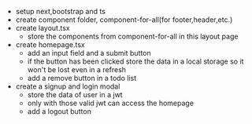 - setup next,bootstrap and ts 
- create component folder, component-for-all(for footer,header,etc.)
- create layout.tsx
    - store the components from component-for-all in this layout page
- create homepage.tsx 
    - add an input field and a submit button
    - if the button has been clicked store the data in a local storage so it won't be lost even in a refresh
    - add a remove button in a todo list
- create a signup and login modal 
    - store the data of user in a jwt
    - only with those valid jwt can access the homepage
    - add a logout button

